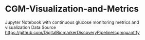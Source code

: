 # CGM-Visualization-and-Metrics
Jupyter Notebook with continuous glucose monitoring metrics and visualization
Data Source https://github.com/DigitalBiomarkerDiscoveryPipeline/cgmquantify
